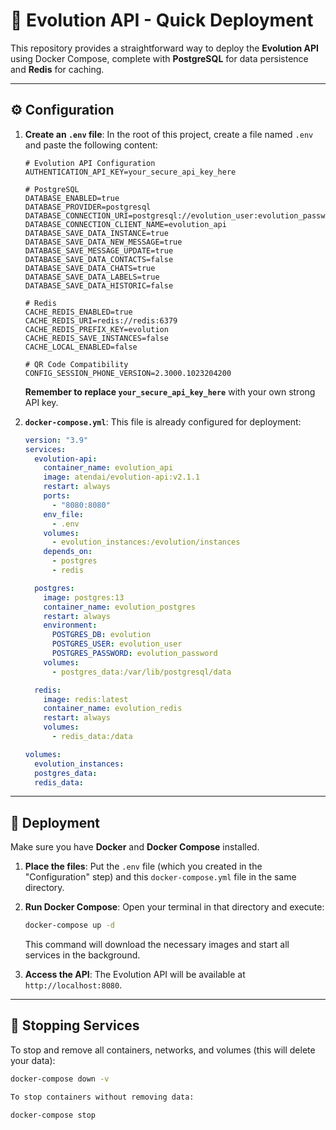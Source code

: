 # 🚀 Evolution API - Quick Deployment

This repository provides a straightforward way to deploy the **Evolution API** using Docker Compose, complete with **PostgreSQL** for data persistence and **Redis** for caching.

---

## ⚙️ Configuration

1.  **Create an `.env` file**: In the root of this project, create a file named `.env` and paste the following content:

    ```
    # Evolution API Configuration
    AUTHENTICATION_API_KEY=your_secure_api_key_here

    # PostgreSQL
    DATABASE_ENABLED=true
    DATABASE_PROVIDER=postgresql
    DATABASE_CONNECTION_URI=postgresql://evolution_user:evolution_password@postgres:5432/evolution
    DATABASE_CONNECTION_CLIENT_NAME=evolution_api
    DATABASE_SAVE_DATA_INSTANCE=true
    DATABASE_SAVE_DATA_NEW_MESSAGE=true
    DATABASE_SAVE_MESSAGE_UPDATE=true
    DATABASE_SAVE_DATA_CONTACTS=false
    DATABASE_SAVE_DATA_CHATS=true
    DATABASE_SAVE_DATA_LABELS=true
    DATABASE_SAVE_DATA_HISTORIC=false

    # Redis
    CACHE_REDIS_ENABLED=true
    CACHE_REDIS_URI=redis://redis:6379
    CACHE_REDIS_PREFIX_KEY=evolution
    CACHE_REDIS_SAVE_INSTANCES=false
    CACHE_LOCAL_ENABLED=false

    # QR Code Compatibility
    CONFIG_SESSION_PHONE_VERSION=2.3000.1023204200
    ```

    **Remember to replace `your_secure_api_key_here`** with your own strong API key.

2.  **`docker-compose.yml`**: This file is already configured for deployment:

    ```yaml
    version: "3.9"
    services:
      evolution-api:
        container_name: evolution_api
        image: atendai/evolution-api:v2.1.1
        restart: always
        ports:
          - "8080:8080"
        env_file:
          - .env
        volumes:
          - evolution_instances:/evolution/instances
        depends_on:
          - postgres
          - redis

      postgres:
        image: postgres:13
        container_name: evolution_postgres
        restart: always
        environment:
          POSTGRES_DB: evolution
          POSTGRES_USER: evolution_user
          POSTGRES_PASSWORD: evolution_password
        volumes:
          - postgres_data:/var/lib/postgresql/data

      redis:
        image: redis:latest
        container_name: evolution_redis
        restart: always
        volumes:
          - redis_data:/data

    volumes:
      evolution_instances:
      postgres_data:
      redis_data:
    ```

---

## 🚀 Deployment

Make sure you have **Docker** and **Docker Compose** installed.

1.  **Place the files**: Put the `.env` file (which you created in the "Configuration" step) and this `docker-compose.yml` file in the same directory.
2.  **Run Docker Compose**: Open your terminal in that directory and execute:

    ```bash
    docker-compose up -d
    ```

    This command will download the necessary images and start all services in the background.

3.  **Access the API**: The Evolution API will be available at `http://localhost:8080`.

---

## 🛑 Stopping Services

To stop and remove all containers, networks, and volumes (this will delete your data):

```bash
docker-compose down -v

To stop containers without removing data:

```

```
docker-compose stop

```
